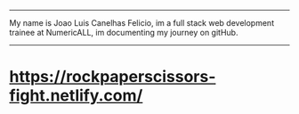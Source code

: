 *************************
My name is Joao Luis Canelhas Felicio, im a full stack web development trainee at NumericALL, im documenting my journey on gitHub.
*************************


# https://rockpaperscissors-fight.netlify.com/ #
